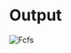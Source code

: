 # Output
![Fcfs](https://github.com/AkshayShineKrishna/KTU-OSNP-LAB/assets/93077282/db08ba95-ae97-4464-938c-edae95d0576a)
